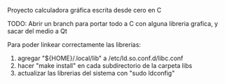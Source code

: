 Proyecto calculadora gráfica escrita desde cero en C

TODO: Abrir un branch para portar todo a C con alguna libreria grafica, y sacar del medio a Qt


Para poder linkear correctamente las librerias:

1) agregar "${HOME}/.local/lib" a /etc/ld.so.conf.d/libc.conf
2) hacer "make install" en cada subdirectorio de la carpeta libs
3) actualizar las librerias del sistema con "sudo ldconfig"
